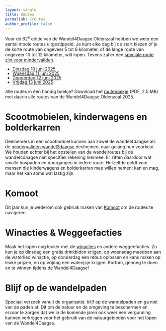 ```yaml
---
layout: single
title: Routes
permalink: /routes
author_profile: false
---
```


Voor de 62<sup>e</sup> editie van de Wandel4Daagse Oldenzaal hebben we weer een aantal mooie routes uitgestippeld. Je kunt elke dag bij de start kiezen of je de korte route van ongeveer 5 tot 6 kilometer, of de lange route van ongeveer 10 tot 12 kilometer, wilt lopen. Tevens zal er een [speciale route zijn voor mindervaliden](/routes/mindervalide).

<ul style="list-style-image: url('/assets/images/shoe.png'); line-height: 1.0;">
    <li><a href="/routes/dinsdag">Dinsdag 10 juni 2025</a></li>
    <li><a href="/routes/woensdag">Woensdag 11 juni 2025</a></li>
    <li><a href="/routes/donderdag">Donderdag 12 juni 2025</a></li>
    <li><a href="/routes/vrijdag">Vrijdag 13 juni 2025</a></li>
</ul>

Alle routes in één handig boekje? Download het [routeboekje](/assets/routes/Routeboekje2025.pdf) (PDF, 2.5 MB) met daarin alle routes van de Wandel4Daagse Oldenzaal 2025.  

# Scootmobielen, kinderwagens en bolderkarren

Deelnemers in een scootmobiel kunnen aan zowel de wandel4daagse als de [mindervaliden wandel3daagse](/routes/mindervalide) deelnemen, naar gelang hun voorkeur. We houden echter bij het opstellen van de wandelroutes bij de wandel4daagse niet specifiek rekening hiermee. Er zitten daardoor wat smalle bospaden en doorgangen in iedere route. Hetzelfde geldt voor mensen die kinderwagens en bolderkarren mee willen nemen: kan en mag, maar het kan soms wat lastig zijn.

# Komoot

Dit jaar kun je wederom ook gebruik maken van [Komoot](/komoot) om de routes te navigeren.  

# Winacties & Weggeefacties

Maak het lopen nog leuker met de [winacties](/winacties) en andere weggeefacties. Zo kun je op dinsdag een gratis drinkbidon krijgen, op woensdag meedoen aan de waterlied winactie, op donderdag een rebus oplossen en kans maken op leuke prijzen, en op vrijdag een waterijsje krijgen. Kortom, genoeg te doen en te winnen tijdens de Wandel4Daagse!

# Blijf op de wandelpaden

Speciaal verzoek vanuit de organisatie: blijf op de wandelpaden en ga niet van de paden af. Dit om de natuur en de omgeving te beschermen en ervoor te zorgen dat we in de komende jaren ook weer een vergunning kunnen verkrijgen voor het gebruik van de natuurgebieden voor het lopen van de Wandel4Daagse.    